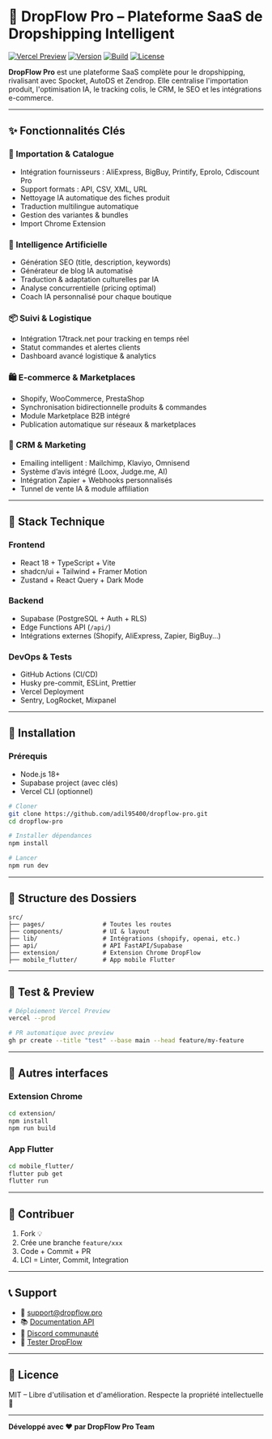 # 🚀 DropFlow Pro – Plateforme SaaS de Dropshipping Intelligent

[![Vercel Preview](https://img.shields.io/badge/preview-ready-brightgreen)](https://dropflow.vercel.app)
[![Version](https://img.shields.io/badge/version-2.0.0-blue.svg)](https://github.com/adil95400/dropflow-pro)
[![Build](https://img.shields.io/badge/build-passing-brightgreen.svg)](https://github.com/adil95400/dropflow-pro/actions)
[![License](https://img.shields.io/badge/license-MIT-green.svg)](LICENSE)

**DropFlow Pro** est une plateforme SaaS complète pour le dropshipping, rivalisant avec Spocket, AutoDS et Zendrop. Elle centralise l'importation produit, l'optimisation IA, le tracking colis, le CRM, le SEO et les intégrations e-commerce.

---

## ✨ Fonctionnalités Clés

### 🛒 Importation & Catalogue
- Intégration fournisseurs : AliExpress, BigBuy, Printify, Eprolo, Cdiscount Pro
- Support formats : API, CSV, XML, URL
- Nettoyage IA automatique des fiches produit
- Traduction multilingue automatique
- Gestion des variantes & bundles
- Import Chrome Extension

### 🧠 Intelligence Artificielle
- Génération SEO (title, description, keywords)
- Générateur de blog IA automatisé
- Traduction & adaptation culturelles par IA
- Analyse concurrentielle (pricing optimal)
- Coach IA personnalisé pour chaque boutique

### 📦 Suivi & Logistique
- Intégration 17track.net pour tracking en temps réel
- Statut commandes et alertes clients
- Dashboard avancé logistique & analytics

### 🛍️ E-commerce & Marketplaces
- Shopify, WooCommerce, PrestaShop
- Synchronisation bidirectionnelle produits & commandes
- Module Marketplace B2B intégré
- Publication automatique sur réseaux & marketplaces

### 💬 CRM & Marketing
- Emailing intelligent : Mailchimp, Klaviyo, Omnisend
- Système d’avis intégré (Loox, Judge.me, AI)
- Intégration Zapier + Webhooks personnalisés
- Tunnel de vente IA & module affiliation

---

## 🧱 Stack Technique

### Frontend
- React 18 + TypeScript + Vite
- shadcn/ui + Tailwind + Framer Motion
- Zustand + React Query + Dark Mode

### Backend
- Supabase (PostgreSQL + Auth + RLS)
- Edge Functions API (`/api/`)
- Intégrations externes (Shopify, AliExpress, Zapier, BigBuy…)

### DevOps & Tests
- GitHub Actions (CI/CD)
- Husky pre-commit, ESLint, Prettier
- Vercel Deployment
- Sentry, LogRocket, Mixpanel

---

## 🚀 Installation

### Prérequis
- Node.js 18+
- Supabase project (avec clés)
- Vercel CLI (optionnel)

```bash
# Cloner
git clone https://github.com/adil95400/dropflow-pro.git
cd dropflow-pro

# Installer dépendances
npm install

# Lancer
npm run dev
```

---

## 📂 Structure des Dossiers

```
src/
├── pages/                # Toutes les routes
├── components/           # UI & layout
├── lib/                  # Intégrations (shopify, openai, etc.)
├── api/                  # API FastAPI/Supabase
├── extension/            # Extension Chrome DropFlow
├── mobile_flutter/       # App mobile Flutter
```

---

## 🧪 Test & Preview

```bash
# Déploiement Vercel Preview
vercel --prod

# PR automatique avec preview
gh pr create --title "test" --base main --head feature/my-feature
```

---

## 📱 Autres interfaces

### Extension Chrome
```bash
cd extension/
npm install
npm run build
```

### App Flutter
```bash
cd mobile_flutter/
flutter pub get
flutter run
```

---

## 🤝 Contribuer

1. Fork 💡
2. Crée une branche `feature/xxx`
3. Code + Commit + PR
4. LCI = Linter, Commit, Integration

---

## 📞 Support

- 📧 support@dropflow.pro
- 📚 [Documentation API](https://docs.dropflow.pro)
- 💬 [Discord communauté](https://discord.gg/dropflow)
- 🧪 [Tester DropFlow](https://dropflow.vercel.app)

---

## 📄 Licence

MIT – Libre d'utilisation et d'amélioration. Respecte la propriété intellectuelle 💼

---

**Développé avec ❤️ par DropFlow Pro Team**
